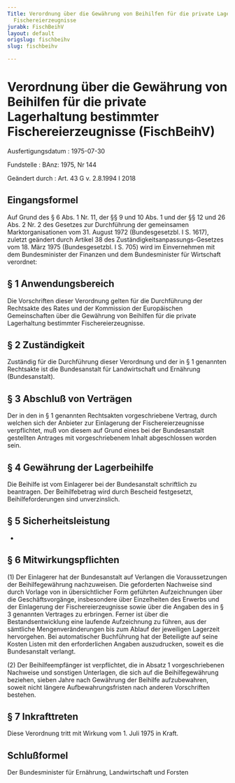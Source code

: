 ```yaml
---
Title: Verordnung über die Gewährung von Beihilfen für die private Lagerhaltung bestimmter
  Fischereierzeugnisse
jurabk: FischBeihV
layout: default
origslug: fischbeihv
slug: fischbeihv

---
```


# Verordnung über die Gewährung von Beihilfen für die private Lagerhaltung bestimmter Fischereierzeugnisse (FischBeihV)

Ausfertigungsdatum
:   1975-07-30

Fundstelle
:   BAnz: 1975, Nr 144

Geändert durch
:   Art. 43 G v. 2.8.1994 I 2018


## Eingangsformel

Auf Grund des § 6 Abs. 1 Nr. 11, der §§ 9 und 10 Abs. 1 und der §§ 12 und 26 Abs. 2 Nr. 2 des Gesetzes zur Durchführung der gemeinsamen Marktorganisationen vom 31. August 1972 (Bundesgesetzbl. I S. 1617), zuletzt geändert durch Artikel 38 des Zuständigkeitsanpassungs-Gesetzes vom 18. März 1975 (Bundesgesetzbl. I S. 705) wird im Einvernehmen mit dem Bundesminister der Finanzen und dem Bundesminister für Wirtschaft verordnet:


## § 1 Anwendungsbereich

Die Vorschriften dieser Verordnung gelten für die Durchführung der Rechtsakte des Rates und der Kommission der Europäischen Gemeinschaften über die Gewährung von Beihilfen für die private Lagerhaltung bestimmter Fischereierzeugnisse.


## § 2 Zuständigkeit

Zuständig für die Durchführung dieser Verordnung und der in § 1 genannten Rechtsakte ist die Bundesanstalt für Landwirtschaft und Ernährung (Bundesanstalt).


## § 3 Abschluß von Verträgen

Der in den in § 1 genannten Rechtsakten vorgeschriebene Vertrag, durch welchen sich der Anbieter zur Einlagerung der Fischereierzeugnisse verpflichtet, muß von diesem auf Grund eines bei der Bundesanstalt gestellten Antrages mit vorgeschriebenem Inhalt abgeschlossen worden sein.


## § 4 Gewährung der Lagerbeihilfe

Die Beihilfe ist vom Einlagerer bei der Bundesanstalt schriftlich zu beantragen. Der Beihilfebetrag wird durch Bescheid festgesetzt, Beihilfeforderungen sind unverzinslich.


## § 5 Sicherheitsleistung

-


## § 6 Mitwirkungspflichten

(1) Der Einlagerer hat der Bundesanstalt auf Verlangen die Voraussetzungen der Beihilfegewährung nachzuweisen. Die geforderten Nachweise sind durch Vorlage von in übersichtlicher Form geführten Aufzeichnungen über die Geschäftsvorgänge, insbesondere über Einzelheiten des Erwerbs und der Einlagerung der Fischereierzeugnisse sowie über die Angaben des in § 3 genannten Vertrages zu erbringen. Ferner ist über die Bestandsentwicklung eine laufende Aufzeichnung zu führen, aus der sämtliche Mengenveränderungen bis zum Ablauf der jeweiligen Lagerzeit hervorgehen. Bei automatischer Buchführung hat der Beteiligte auf seine Kosten Listen mit den erforderlichen Angaben auszudrucken, soweit es die Bundesanstalt verlangt.

(2) Der Beihilfeempfänger ist verpflichtet, die in Absatz 1 vorgeschriebenen Nachweise und sonstigen Unterlagen, die sich auf die Beihilfegewährung beziehen, sieben Jahre nach Gewährung der Beihilfe aufzubewahren, soweit nicht längere Aufbewahrungsfristen nach anderen Vorschriften bestehen.


## § 7 Inkrafttreten

Diese Verordnung tritt mit Wirkung vom 1. Juli 1975 in Kraft.


## Schlußformel

Der Bundesminister für Ernährung, Landwirtschaft und Forsten

